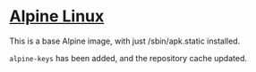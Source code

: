 [Alpine Linux](http://www.alpinelinux.org/)
============

This is a base Alpine image, with just /sbin/apk.static installed.

`alpine-keys` has been added, and the repository cache updated.
